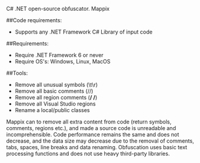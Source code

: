 C# .NET open-source obfuscator. Mappix

##Code requirements:
- Supports any .NET Framework C# Library of input code

##Requirements:
- Require .NET Framework 6 or never
- Require OS's: Windows, Linux, MacOS

##Tools:
- Remove all unusual symbols (\t\r)
- Remove all basic comments (//)
- Remove all region comments (**/ /**)
- Remove all Visual Studio regions
- Rename a local/public classes

Mappix can to remove all extra content from code (return symbols, comments, regions etc.),
and made a source code is unreadable and incomprehensible.
Code performance remains the same and does not decrease, and the data size may decrease due to the removal of comments, tabs, spaces, line breaks and data renaming.
Obfuscation uses basic text processing functions and does not use heavy third-party libraries.

